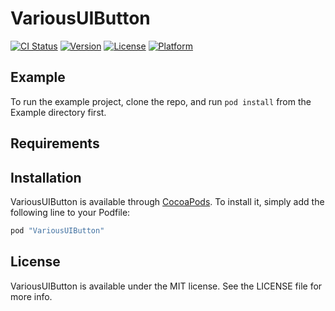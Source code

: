 # VariousUIButton

[![CI Status](http://img.shields.io/travis/ayumu838/VariousUIButton.svg?style=flat)](https://travis-ci.org/ayumu838/VariousUIButton)
[![Version](https://img.shields.io/cocoapods/v/VariousUIButton.svg?style=flat)](http://cocoapods.org/pods/VariousUIButton)
[![License](https://img.shields.io/cocoapods/l/VariousUIButton.svg?style=flat)](http://cocoapods.org/pods/VariousUIButton)
[![Platform](https://img.shields.io/cocoapods/p/VariousUIButton.svg?style=flat)](http://cocoapods.org/pods/VariousUIButton)

## Example

To run the example project, clone the repo, and run `pod install` from the Example directory first.

## Requirements

## Installation

VariousUIButton is available through [CocoaPods](http://cocoapods.org). To install
it, simply add the following line to your Podfile:

```ruby
pod "VariousUIButton"
```

## License

VariousUIButton is available under the MIT license. See the LICENSE file for more info.
